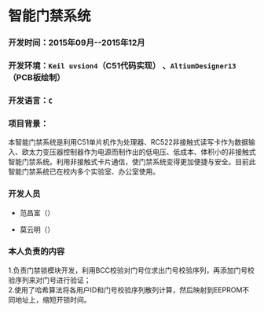 # 智能门禁系统

### 开发时间：2015年09月--2015年12月
### 开发环境：`Keil uvsion4`（C51代码实现） 、`AltiumDesigner13`（PCB板绘制）
### 开发语言：`C`
### 项目背景：
本智能门禁系统是利用C51单片机作为处理器、RC522非接触式读写卡作为数据输入、欧太力变压器控制器作为电源而制作出的低电压、低成本、体积小的非接触式智能门禁系统。利用非接触式卡片通信，使门禁系统变得更加便捷与安全。目前此智能门禁系统已在校内多个实验室、办公室使用。
### 开发人员

* 范昌富（）

* 莫云明（）

### 本人负责的内容

1.负责门禁锁模块开发，利用BCC校验对门号位求出门号校验序列，再添加门号校验序列来对门号进行验证；<br>
2.使用了哈希算法将各用户ID和门号校验序列散列计算，然后映射到EEPROM不同地址上，缩短开锁时间。

